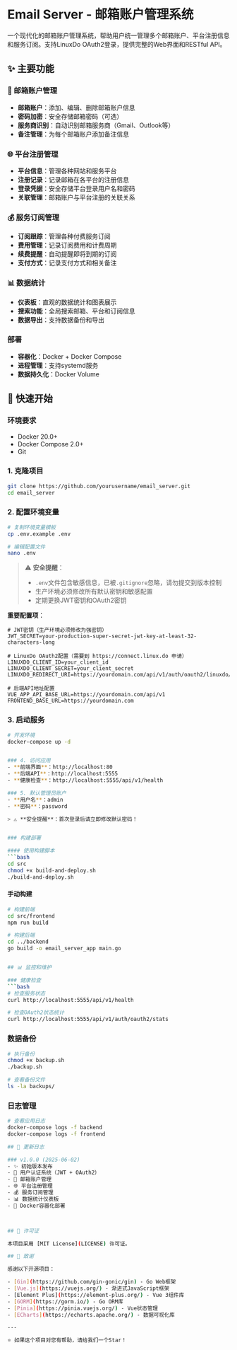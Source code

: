 # Email Server - 邮箱账户管理系统


一个现代化的邮箱账户管理系统，帮助用户统一管理多个邮箱账户、平台注册信息和服务订阅。支持LinuxDo OAuth2登录，提供完整的Web界面和RESTful API。

## ✨ 主要功能


### 📧 邮箱账户管理
- **邮箱账户**：添加、编辑、删除邮箱账户信息
- **密码加密**：安全存储邮箱密码（可选）
- **服务商识别**：自动识别邮箱服务商（Gmail、Outlook等）
- **备注管理**：为每个邮箱账户添加备注信息

### 🌐 平台注册管理
- **平台信息**：管理各种网站和服务平台
- **注册记录**：记录邮箱在各平台的注册信息
- **登录凭据**：安全存储平台登录用户名和密码
- **关联管理**：邮箱账户与平台注册的关联关系

### 💰 服务订阅管理
- **订阅跟踪**：管理各种付费服务订阅
- **费用管理**：记录订阅费用和计费周期
- **续费提醒**：自动提醒即将到期的订阅
- **支付方式**：记录支付方式和相关备注

### 📊 数据统计
- **仪表板**：直观的数据统计和图表展示
- **搜索功能**：全局搜索邮箱、平台和订阅信息
- **数据导出**：支持数据备份和导出

### 部署
- **容器化**：Docker + Docker Compose
- **进程管理**：支持systemd服务
- **数据持久化**：Docker Volume

## 🚀 快速开始

### 环境要求
- Docker 20.0+
- Docker Compose 2.0+
- Git

### 1. 克隆项目
```bash
git clone https://github.com/yourusername/email_server.git
cd email_server
```

### 2. 配置环境变量
```bash
# 复制环境变量模板
cp .env.example .env

# 编辑配置文件
nano .env
```

> ⚠️ **安全提醒**：
> - `.env`文件包含敏感信息，已被`.gitignore`忽略，请勿提交到版本控制
> - 生产环境必须修改所有默认密钥和敏感配置
> - 定期更换JWT密钥和OAuth2密钥

**重要配置项**：
```env
# JWT密钥（生产环境必须修改为强密钥）
JWT_SECRET=your-production-super-secret-jwt-key-at-least-32-characters-long

# LinuxDo OAuth2配置（需要到 https://connect.linux.do 申请）
LINUXDO_CLIENT_ID=your_client_id
LINUXDO_CLIENT_SECRET=your_client_secret
LINUXDO_REDIRECT_URI=https://yourdomain.com/api/v1/auth/oauth2/linuxdo/callback

# 后端API地址配置
VUE_APP_API_BASE_URL=https://yourdomain.com/api/v1
FRONTEND_BASE_URL=https://yourdomain.com
```

### 3. 启动服务
```bash
# 开发环境
docker-compose up -d


### 4. 访问应用
- **前端界面**：http://localhost:80
- **后端API**：http://localhost:5555
- **健康检查**：http://localhost:5555/api/v1/health

### 5. 默认管理员账户
- **用户名**：admin
- **密码**：password

> ⚠️ **安全提醒**：首次登录后请立即修改默认密码！


### 构建部署

#### 使用构建脚本
```bash
cd src
chmod +x build-and-deploy.sh
./build-and-deploy.sh
```

#### 手动构建
```bash
# 构建前端
cd src/frontend
npm run build

# 构建后端
cd ../backend
go build -o email_server_app main.go


## 📊 监控和维护

### 健康检查
```bash
# 检查服务状态
curl http://localhost:5555/api/v1/health

# 检查OAuth2状态统计
curl http://localhost:5555/api/v1/auth/oauth2/stats
```

### 数据备份
```bash
# 执行备份
chmod +x backup.sh
./backup.sh

# 查看备份文件
ls -la backups/
```

### 日志管理
```bash
# 查看应用日志
docker-compose logs -f backend
docker-compose logs -f frontend

## 📝 更新日志

### v1.0.0 (2025-06-02)
- ✨ 初始版本发布
- 🔐 用户认证系统（JWT + OAuth2）
- 📧 邮箱账户管理
- 🌐 平台注册管理
- 💰 服务订阅管理
- 📊 数据统计仪表板
- 🐳 Docker容器化部署



## 📄 许可证

本项目采用 [MIT License](LICENSE) 许可证。

## 🙏 致谢

感谢以下开源项目：

- [Gin](https://github.com/gin-gonic/gin) - Go Web框架
- [Vue.js](https://vuejs.org/) - 渐进式JavaScript框架
- [Element Plus](https://element-plus.org/) - Vue 3组件库
- [GORM](https://gorm.io/) - Go ORM库
- [Pinia](https://pinia.vuejs.org/) - Vue状态管理
- [ECharts](https://echarts.apache.org/) - 数据可视化库

---

⭐ 如果这个项目对您有帮助，请给我们一个Star！
